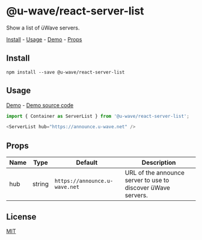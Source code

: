 # @u-wave/react-server-list

Show a list of üWave servers.

[Install][] - [Usage][] - [Demo][] - [Props][]

## Install

```
npm install --save @u-wave/react-server-list
```

## Usage

[Demo][] - [Demo source code][]

```js
import { Container as ServerList } from '@u-wave/react-server-list';

<ServerList hub="https://announce.u-wave.net" />
```

## Props

| Name | Type | Default | Description |
|-|-|-|-|
| hub | string | `https://announce.u-wave.net` | URL of the announce server to use to discover üWave servers. |

## License

[MIT][]

[Install]: #install
[Usage]: #usage
[Props]: #props
[Demo]: https://hub.u-wave.net
[Demo source code]: https://github.com/u-wave/hub/tree/default/client
[MIT]: ./LICENSE
